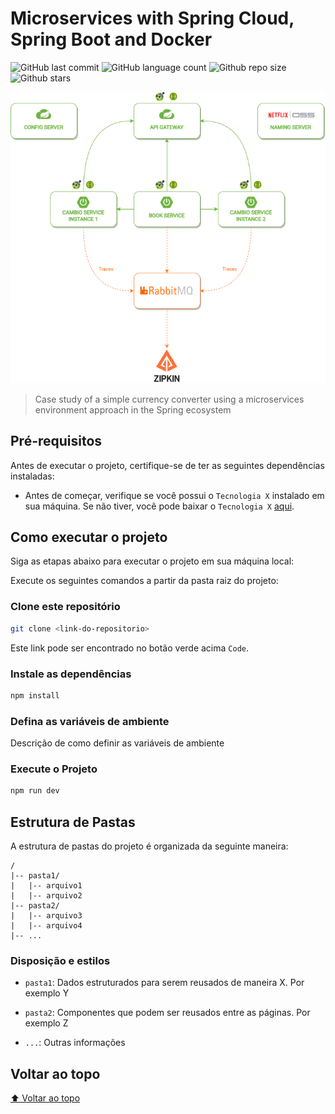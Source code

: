 # Microservices with Spring Cloud, Spring Boot and Docker

<!-- Shields Exemplo, existem N diferentes shield em https://shields.io/ -->
![GitHub last commit](https://img.shields.io/github/last-commit/matheusslr/microservices-with-spring)
![GitHub language count](https://img.shields.io/github/languages/count/matheusslr/microservices-with-spring)
![Github repo size](https://img.shields.io/github/repo-size/matheusslr/microservices-with-spring)
![Github stars](https://img.shields.io/github/stars/matheusslr/microservices-with-spring?style=social)

![Capa do Projeto](assets/img/structure_microservices.png)

> Case study of a simple currency converter using a microservices environment approach in the Spring ecosystem

## Pré-requisitos

Antes de executar o projeto, certifique-se de ter as seguintes dependências instaladas:

- Antes de começar, verifique se você possui o `Tecnologia X` instalado em sua máquina. Se não tiver, você pode baixar o `Tecnologia X` [aqui](https://exemplo_de_link.com).

## Como executar o projeto

Siga as etapas abaixo para executar o projeto em sua máquina local:

Execute os seguintes comandos a partir da pasta raiz do projeto:

<!-- Aqui é tudo exemplo, só trocar -->

### Clone este repositório

```bash
git clone <link-do-repositorio>
```

Este link pode ser encontrado no botão verde acima `Code`.

### Instale as dependências

```bash
npm install
```

### Defina as variáveis de ambiente

Descrição de como definir as variáveis de ambiente

### Execute o Projeto

```bash
npm run dev
```

## Estrutura de Pastas

A estrutura de pastas do projeto é organizada da seguinte maneira:

```text
/
|-- pasta1/
|   |-- arquivo1
|   |-- arquivo2
|-- pasta2/
|   |-- arquivo3
|   |-- arquivo4
|-- ...
```

<!-- Outra forma de descrever é em texto corrido -->

### Disposição e estilos

* `pasta1`: Dados estruturados para serem reusados de maneira X. Por exemplo Y

* `pasta2`: Componentes que podem ser reusados entre as páginas. Por exemplo Z

* `...`: Outras informações

## Voltar ao topo

[⬆ Voltar ao topo](#título)

